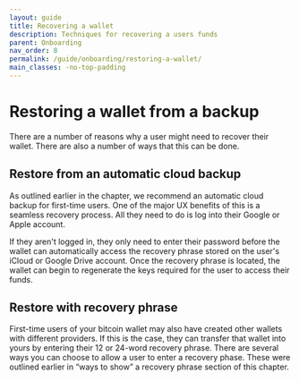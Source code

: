 ```yaml
---
layout: guide
title: Recovering a wallet
description: Techniques for recovering a users funds
parent: Onboarding
nav_order: 8
permalink: /guide/onboarding/restoring-a-wallet/
main_classes: -no-top-padding
---
```


# Restoring a wallet from a backup

There are a number of reasons why a user might need to recover their wallet. There are also a number of ways that this can be done.

## Restore from an automatic cloud backup

As outlined earlier in the chapter, we recommend an automatic cloud backup for first-time users. One of the major UX benefits of this is a seamless recovery process. All they need to do is log into their Google or Apple account.

If they aren't logged in, they only need to enter their password before the wallet can automatically access the recovery phrase stored on the user's iCloud or Google Drive account. Once the recovery phrase is located, the wallet can begin to regenerate the keys required for the user to access their funds.

## Restore with recovery phrase

First-time users of your bitcoin wallet may also have created other wallets with different providers. If this is the case, they can transfer that wallet into yours by entering their 12 or 24-word recovery phrase. There are several ways you can choose to allow a user to enter a recovery phase. These were outlined earlier in “ways to show” a recovery phrase section of this chapter.
